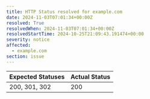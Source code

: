 ```yaml
---
title: HTTP Status resolved for example.com
date: 2024-11-03T07:01:34+00:00Z
resolved: True
resolvedWhen: 2024-11-03T07:01:34+00:00Z
resolvedStartTime: 2024-10-25T21:09:43.191474+00:00
severity: notice
affected:
  - example.com
section: issue
---
```


| Expected Statuses | Actual Status  |
|-------------------|----------------|
| 200, 301, 302 | 200 |
